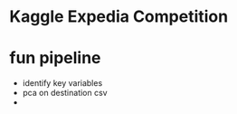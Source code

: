 # Kaggle Expedia Competition

# fun pipeline 
  - identify key variables 
  - pca on destination csv
  - 
  
